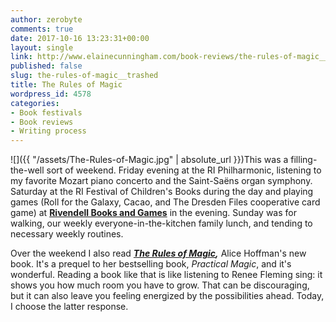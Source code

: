 ```yaml
---
author: zerobyte
comments: true
date: 2017-10-16 13:23:31+00:00
layout: single
link: http://www.elainecunningham.com/book-reviews/the-rules-of-magic__trashed/
published: false
slug: the-rules-of-magic__trashed
title: The Rules of Magic
wordpress_id: 4578
categories:
- Book festivals
- Book reviews
- Writing process
---
```


![]({{ "/assets/The-Rules-of-Magic.jpg" | absolute_url }})This was a filling-the-well sort of weekend. Friday evening at the RI Philharmonic, listening to my favorite Mozart piano concerto and the Saint-Saëns organ symphony. Saturday at the RI Festival of Children's Books during the day and playing games (Roll for the Galaxy, Cacao, and The Dresden Files cooperative card game) at [**Rivendell Books and Games**](http://rivendellbooksandgames.com) in the evening. Sunday was for walking, our weekly everyone-in-the-kitchen family lunch, and tending to necessary weekly routines. 




Over the weekend I also read **_[The Rules of Magic](https://www.amazon.com/Rules-Magic-Novel-Alice-Hoffman/dp/1501137476/ref=sr_1_1?ie=UTF8&qid=1508159960&sr=8-1&keywords=The+Rules+of+Magic),_** Alice Hoffman's new book. It's a prequel to her bestselling book, _Practical Magic_, and it's wonderful. Reading a book like that is like listening to Renee Fleming sing: it shows you how much room you have to grow. That can be discouraging, but it can also leave you feeling energized by the possibilities ahead. Today, I choose the latter response.


